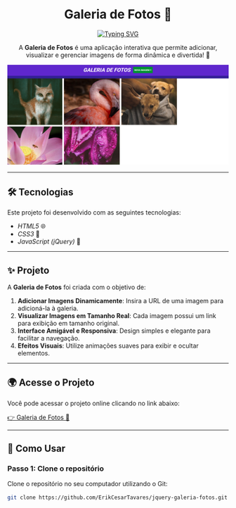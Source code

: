 <h1 align="center">Galeria de Fotos 📸</h1>

<div align="center">
  <a href="https://git.io/typing-svg">
    <img src="https://readme-typing-svg.demolab.com?font=Roboto&size=24&duration=2000&pause=500&color=009432&center=true&vCenter=true&width=435&lines=Galeria+de+Fotos+%F0%9F%93%B8;Adicione%2C+Visualize+e+Gerencie+Imagens!" alt="Typing SVG" />
  </a>
</div>

<p align="center">
  A <b>Galeria de Fotos</b> é uma aplicação interativa que permite adicionar, visualizar e gerenciar imagens de forma dinâmica e divertida! 🌟
</p>

<p align="center">
  <img alt="Demonstração do projeto" src="https://github.com/ErikCesarTavares/jquery-galeria-fotos/blob/main/images/imagemPrincipal.png" width="600px">
</p>

---

## 🛠 Tecnologias

Este projeto foi desenvolvido com as seguintes tecnologias:

- *HTML5* 🌐
- *CSS3* 🎨
- *JavaScript (jQuery)* 📜

---

## ✨ Projeto

A **Galeria de Fotos** foi criada com o objetivo de:

1. **Adicionar Imagens Dinamicamente**: Insira a URL de uma imagem para adicioná-la à galeria.
2. **Visualizar Imagens em Tamanho Real**: Cada imagem possui um link para exibição em tamanho original.
3. **Interface Amigável e Responsiva**: Design simples e elegante para facilitar a navegação.
4. **Efeitos Visuais**: Utilize animações suaves para exibir e ocultar elementos.

---

## 🌍 Acesse o Projeto

Você pode acessar o projeto online clicando no link abaixo:

[👉 Galeria de Fotos 📸](https://erik-jquery-galeria-fotos.vercel.app/)


---
## 🧠 Como Usar

### Passo 1: Clone o repositório
Clone o repositório no seu computador utilizando o Git:

```bash
git clone https://github.com/ErikCesarTavares/jquery-galeria-fotos.git
